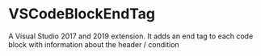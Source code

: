 # VSCodeBlockEndTag
A Visual Studio 2017 and 2019 extension. It adds an end tag to each code block with information about the header / condition
